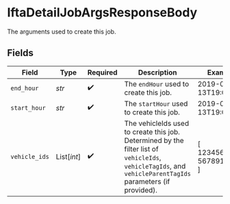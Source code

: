 # IftaDetailJobArgsResponseBody

The arguments used to create this job.


## Fields

| Field                                                                                                                                                       | Type                                                                                                                                                        | Required                                                                                                                                                    | Description                                                                                                                                                 | Example                                                                                                                                                     |
| ----------------------------------------------------------------------------------------------------------------------------------------------------------- | ----------------------------------------------------------------------------------------------------------------------------------------------------------- | ----------------------------------------------------------------------------------------------------------------------------------------------------------- | ----------------------------------------------------------------------------------------------------------------------------------------------------------- | ----------------------------------------------------------------------------------------------------------------------------------------------------------- |
| `end_hour`                                                                                                                                                  | *str*                                                                                                                                                       | :heavy_check_mark:                                                                                                                                          | The `endHour` used to create this job.                                                                                                                      | 2019-06-13T19:00:00Z                                                                                                                                        |
| `start_hour`                                                                                                                                                | *str*                                                                                                                                                       | :heavy_check_mark:                                                                                                                                          | The `startHour` used to create this job.                                                                                                                    | 2019-06-13T19:00:00Z                                                                                                                                        |
| `vehicle_ids`                                                                                                                                               | List[*int*]                                                                                                                                                 | :heavy_check_mark:                                                                                                                                          | The vehicleIds used to create this job. Determined by the filter list of `vehicleIds`, `vehicleTagIds`, and `vehicleParentTagIds` parameters (if provided). | [<br/>12345678,<br/>56789123<br/>]                                                                                                                          |